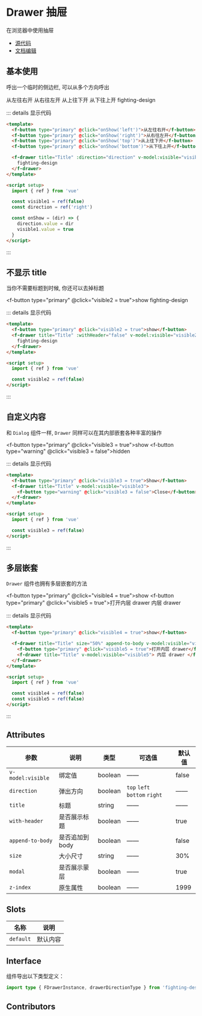 # Drawer 抽屉

在浏览器中使用抽屉

- [源代码](https://github.com/FightingDesign/fighting-design/tree/master/packages/fighting-design/drawer)
- [文档编辑](https://github.com/FightingDesign/fighting-design/blob/master/docs/docs/components/drawer.md)

## 基本使用

呼出一个临时的侧边栏, 可以从多个方向呼出

<f-space>
  <f-button type="primary" @click="onShow('left')">从左往右开</f-button>
  <f-button type="primary" @click="onShow('right')">从右往左开</f-button>
  <f-button type="primary" @click="onShow('top')">从上往下开</f-button>
  <f-button type="primary" @click="onShow('bottom')">从下往上开</f-button>

  <f-drawer title="Title" :direction="direction" v-model:visible="visible1">
    fighting-design
  </f-drawer>
</f-space>

::: details 显示代码

```html
<template>
  <f-button type="primary" @click="onShow('left')">从左往右开</f-button>
  <f-button type="primary" @click="onShow('right')">从右往左开</f-button>
  <f-button type="primary" @click="onShow('top')">从上往下开</f-button>
  <f-button type="primary" @click="onShow('bottom')">从下往上开</f-button>

  <f-drawer title="Title" :direction="direction" v-model:visible="visible1">
    fighting-design
  </f-drawer>
</template>

<script setup>
  import { ref } from 'vue'

  const visible1 = ref(false)
  const direction = ref('right')

  const onShow = (dir) => {
    direction.value = dir
    visible1.value = true
  }
</script>
```

:::

## 不显示 title

当你不需要标题到时候, 你还可以去掉标题

<f-button type="primary" @click="visible2 = true">show</f-button>
<f-drawer title="Title" :withHeader="false" v-model:visible="visible2">
fighting-design
</f-drawer>

::: details 显示代码

```html
<template>
  <f-button type="primary" @click="visible2 = true">show</f-button>
  <f-drawer title="Title" :withHeader="false" v-model:visible="visible2">
    fighting-design
  </f-drawer>
</template>

<script setup>
  import { ref } from 'vue'

  const visible2 = ref(false)
</script>
```

:::

## 自定义内容

和 `Dialog` 组件一样, `Drawer` 同样可以在其内部嵌套各种丰富的操作

<f-button type="primary" @click="visible3 = true">show</f-button>
<f-drawer title="Title" v-model:visible="visible3">
<f-button type="warning" @click="visible3 = false">hidden</f-button>
</f-drawer>

::: details 显示代码

```html
<template>
  <f-button type="primary" @click="visible3 = true">Show</f-button>
  <f-drawer title="Title" v-model:visible="visible3">
    <f-button type="warning" @click="visible3 = false">Close</f-button>
  </f-drawer>
</template>

<script setup>
  import { ref } from 'vue'

  const visible3 = ref(false)
</script>
```

:::

## 多层嵌套

`Drawer` 组件也拥有多层嵌套的方法

<f-button type="primary" @click="visible4 = true">show</f-button>
<f-drawer title="Title" size="50%" append-to-body v-model:visible="visible4">
<f-button type="primary" @click="visible5 = true">打开内层 drawer</f-button>
<f-drawer title="Title" v-model:visible="visible5">
内层 drawer
</f-drawer>
</f-drawer>

::: details 显示代码

```html
<template>
  <f-button type="primary" @click="visible4 = true">show</f-button>

  <f-drawer title="Title" size="50%" append-to-body v-model:visible="visible4">
    <f-button type="primary" @click="visible5 = true">打开内层 drawer</f-button>
    <f-drawer title="Title" v-model:visible="visible5"> 内层 drawer </f-drawer>
  </f-drawer>
</template>

<script setup>
  import { ref } from 'vue'

  const visible4 = ref(false)
  const visible5 = ref(false)
</script>
```

:::

## Attributes

| 参数              | 说明            | 类型    | 可选值                        | 默认值 |
| ----------------- | --------------- | ------- | ----------------------------- | ------ |
| `v-model:visible` | 绑定值          | boolean | ——                            | false  |
| `direction`       | 弹出方向        | boolean | `top` `left` `bottom` `right` | ——     |
| `title`           | 标题            | string  | ——                            | ——     |
| `with-header`     | 是否展示标题    | boolean | ——                            | true   |
| `append-to-body`  | 是否追加到 body | boolean | ——                            | false  |
| `size`            | 大小尺寸        | string  | ——                            | 30%    |
| `modal`           | 是否展示蒙层    | boolean | ——                            | true   |
| `z-index`         | 原生属性        | boolean | ——                            | 1999   |

## Slots

| 名称      | 说明     |
| --------- | -------- |
| `default` | 默认内容 |

## Interface

组件导出以下类型定义：

```ts
import type { FDrawerInstance, drawerDirectionType } from 'fighting-design'
```

## Contributors

<a href="https://github.com/Tyh2001" target="_blank">
  <f-avatar round src="https://avatars.githubusercontent.com/u/73180970?v=4" />
</a>

<a href="https://github.com/wang-zhixin" target="_blank">
  <f-avatar round src="https://avatars.githubusercontent.com/u/50623519?v=4" />
</a>

<script setup>
  import { ref } from 'vue'

  const visible1 = ref(false)
  const visible2 = ref(false)
  const visible3 = ref(false)
  const visible4 = ref(false)
  const visible5 = ref(false)

  const direction = ref('right')

  const onShow = dir => {
    direction.value = dir
    visible1.value = true
  }
</script>
